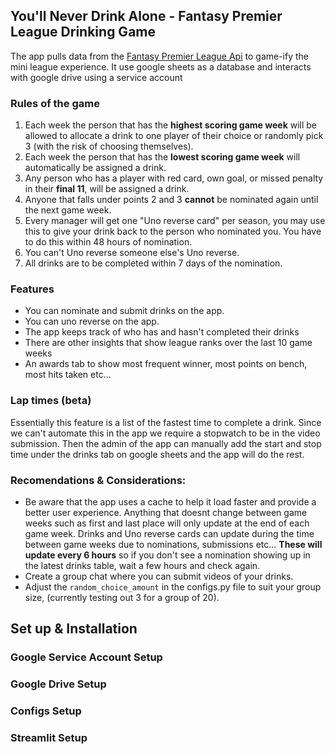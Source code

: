 ## You'll Never Drink Alone - Fantasy Premier League Drinking Game

The app pulls data from the [Fantasy Premier League Api](https://buildmedia.readthedocs.org/media/pdf/fpl/latest/fpl.pdf) to game-ify the mini league experience.
It use google sheets as a database and interacts with google drive using a service account

### Rules of the game

1. Each week the person that has the **highest scoring game week** will be allowed to allocate a drink to one player of their choice or randomly pick 3 (with the risk of choosing themselves).
2. Each week the person that has the **lowest scoring game week** will automatically be assigned a drink.
3. Any person who has a player with red card, own goal, or missed penalty in their **final 11**, will be assigned a drink.
4. Anyone that falls under points 2 and 3 **cannot** be nominated again until the next game week.
5. Every manager will get one "Uno reverse card" per season, you may use this to give your drink back to the person who nominated you. You have to do this within 48 hours of nomination.
6. You can't Uno reverse someone else's Uno reverse.
7. All drinks are to be completed within 7 days of the nomination.

### Features

- You can nominate and submit drinks on the app.
- You can uno reverse on the app.
- The app keeps track of who has and hasn't completed their drinks
- There are other insights that show league ranks over the last 10 game weeks
- An awards tab to show most frequent winner, most points on bench, most hits taken etc...

### Lap times (beta)

Essentially this feature is a list of the fastest time to complete a drink. Since we can't automate this in the app we require a stopwatch to be in the video submission. Then the admin of the app can manually add the start and stop time under the drinks tab on google sheets and the app will do the rest.

### Recomendations & Considerations:

- Be aware that the app uses a cache to help it load faster and provide a better user experience. Anything that doesnt change between game weeks such as first and last place will only update at the end of each game week. Drinks and Uno reverse cards can update during the time between game weeks due to nominations, submissions etc... **These will update every 6 hours** so if you don't see a nomination showing up in the latest drinks table, wait a few hours and check again.
- Create a group chat where you can submit videos of your drinks.
- Adjust the `random_choice_amount` in the configs.py file to suit your group size, (currently testing out 3 for a group of 20).

## Set up & Installation

### Google Service Account Setup

### Google Drive Setup

### Configs Setup

### Streamlit Setup
